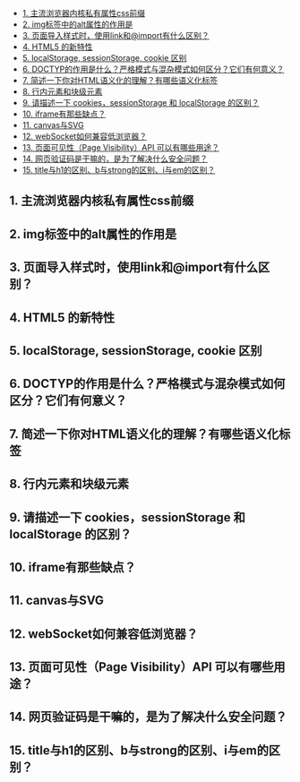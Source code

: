 <!--
 * @Author: shengCW
 * @Email: 2367896538@qq.com
 * @Date: 2021-02-25 11:29:28
 * @LastEditors: shengCW
 * @LastEmail: 2367896538@qq.com
 * @LastEditTime: 2021-02-25 11:43:54
 * @Description: file content
-->
<!-- TOC -->

- [1. 主流浏览器内核私有属性css前缀](#1-主流浏览器内核私有属性css前缀)
- [2. img标签中的alt属性的作用是](#2-img标签中的alt属性的作用是)
- [3. 页面导入样式时，使用link和@import有什么区别？](#3-页面导入样式时使用link和import有什么区别)
- [4. HTML5 的新特性](#4-html5-的新特性)
- [5. localStorage, sessionStorage, cookie 区别](#5-localstorage-sessionstorage-cookie-区别)
- [6. DOCTYP的作用是什么？严格模式与混杂模式如何区分？它们有何意义？](#6-doctyp的作用是什么严格模式与混杂模式如何区分它们有何意义)
- [7. 简述一下你对HTML语义化的理解？有哪些语义化标签](#7-简述一下你对html语义化的理解有哪些语义化标签)
- [8. 行内元素和块级元素](#8-行内元素和块级元素)
- [9. 请描述一下 cookies，sessionStorage 和 localStorage 的区别？](#9-请描述一下-cookiessessionstorage-和-localstorage-的区别)
- [10. iframe有那些缺点？](#10-iframe有那些缺点)
- [11. canvas与SVG](#11-canvas与svg)
- [12. webSocket如何兼容低浏览器？](#12-websocket如何兼容低浏览器)
- [13. 页面可见性（Page Visibility）API 可以有哪些用途？](#13-页面可见性page-visibilityapi-可以有哪些用途)
- [14. 网页验证码是干嘛的，是为了解决什么安全问题？](#14-网页验证码是干嘛的是为了解决什么安全问题)
- [15. title与h1的区别、b与strong的区别、i与em的区别？](#15-title与h1的区别b与strong的区别i与em的区别)

<!-- /TOC -->

## 1. 主流浏览器内核私有属性css前缀

## 2. img标签中的alt属性的作用是

## 3. 页面导入样式时，使用link和@import有什么区别？

## 4. HTML5 的新特性

## 5. localStorage, sessionStorage, cookie 区别

## 6. DOCTYP的作用是什么？严格模式与混杂模式如何区分？它们有何意义？

## 7. 简述一下你对HTML语义化的理解？有哪些语义化标签

## 8. 行内元素和块级元素

## 9. 请描述一下 cookies，sessionStorage 和 localStorage 的区别？

## 10. iframe有那些缺点？

## 11. canvas与SVG

## 12. webSocket如何兼容低浏览器？

## 13. 页面可见性（Page Visibility）API 可以有哪些用途？

## 14. 网页验证码是干嘛的，是为了解决什么安全问题？

## 15. title与h1的区别、b与strong的区别、i与em的区别？